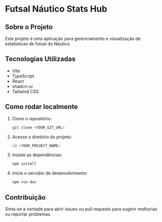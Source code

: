 # Futsal Náutico Stats Hub

## Sobre o Projeto

Este projeto é uma aplicação para gerenciamento e visualização de estatísticas de futsal do Náutico.

## Tecnologias Utilizadas

- Vite
- TypeScript
- React
- shadcn-ui
- Tailwind CSS

## Como rodar localmente

1. Clone o repositório:
   ```sh
   git clone <YOUR_GIT_URL>
   ```
2. Acesse o diretório do projeto:
   ```sh
   cd <YOUR_PROJECT_NAME>
   ```
3. Instale as dependências:
   ```sh
   npm install
   ```
4. Inicie o servidor de desenvolvimento:
   ```sh
   npm run dev
   ```

## Contribuição

Sinta-se à vontade para abrir issues ou pull requests para sugerir melhorias ou reportar problemas.
